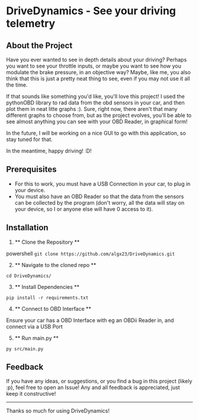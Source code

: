 # DriveDynamics - See your driving telemetry 

## About the Project

Have you ever wanted to see in depth details about your driving? Perhaps you want to see your throttle inputs, or maybe you want to see how you modulate the brake pressure, in an objective way? Maybe, like me, you also think that this is just a pretty neat thing to see, even if you may not use it all the time.

If that sounds like something you'd like, you'll love this project! I used the pythonOBD library to rad data from the obd sensors in your car, and then plot them in neat litte graphs :). Sure, right now, there aren't that many different graphs to choose from, but as the project evolves, you'll be able to see almost anything you can see with your OBD Reader, in graphical form!

In the future, I will be working on a nice GUI to go with this application, so stay tuned for that.

In the meantime, happy driving! :D!


## Prerequisites

- For this to work, you must have a USB Connection in your car, to plug in your device.
- You must also have an OBD Reader so that the data from the sensors can be collected by the program (don't worry, all the data will stay on your device, so I or anyone else will have 0 access to it).

## Installation

1. ** Clone the Repository **

powershell
```git clone https://github.com/algx23/DriveDynamics.git```


2. ** Navigate to the cloned repo **

```cd DriveDynamics/```

3. ** Install Dependencies **

```pip install -r requirements.txt```

4. ** Connect to OBD Interface **

Ensure your car has a OBD Interface with eg an OBDii Reader in, and connect via a USB Port

5. ** Run main.py **

```py src/main.py```

## Feedback

If you have any ideas, or suggestions, or you find a bug in this project (likely :p), feel free to open an Issue! Any and all feedback is appreciated, just keep it constructive! 

---

Thanks so much for using DriveDynamics!

